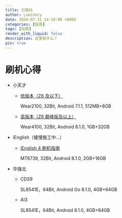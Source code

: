 ```yaml
---
title: 引路帖
author: Luminary
date: 2024-07-31 14:10:00 +0800
categories: [指南]
tags: [指南]
render_with_liquid: false
description: 这里有什么？
pin: true
---
```


# 刷机心得
+ 小天才
  + [低版本（Z6 及以下）](https://fengyec2.github.io/posts/%E5%B0%8F%E5%A4%A9%E6%89%8D%E4%BD%8E%E7%89%88%E6%9C%AC%E7%A0%B4%E8%A7%A3%E6%8C%87%E5%8D%97/)
  
    Wear2100, 32Bit, Android 7.1.1, 512MB+8GB
  + [高版本（Z6 巅峰版及以上）](https://fengyec2.github.io/小天才高版本破解指南)
  
    Wear4100, 32Bit, Android 8.1.0, 1GB+32GB
  
+ iEnglish（缓慢施工中...）
  + [iEnglish 4 刷机指南](https://fengyec2.github.io/posts/iEnglish4%E5%88%B7%E6%9C%BA%E6%8C%87%E5%8D%97/)
    
    MT6739, 32Bit, Android 8.1.0, 2GB+16GB
+ 华强北
  + CDS9
  
    SL8541E，64Bit, Android Go 8.1.0, 4GB+64GB
  + AI3
  
    SL8541E，64Bit, Android 8.1.0, 4GB+64GB
